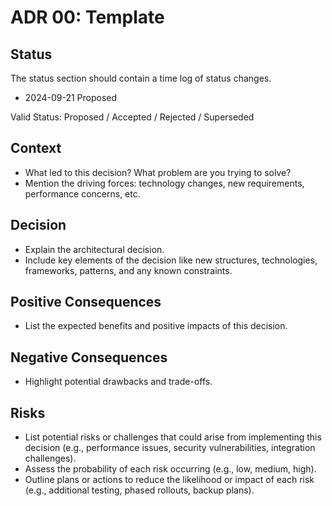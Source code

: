 # ADR 00: Template

## Status

The status section should contain a time log of status changes.
- 2024-09-21 Proposed

Valid Status:
Proposed / Accepted / Rejected / Superseded

## Context

- What led to this decision? What problem are you trying to solve?
- Mention the driving forces: technology changes, new requirements, performance concerns, etc.

## Decision

- Explain the architectural decision.
- Include key elements of the decision like new structures, technologies, frameworks, patterns, and any known constraints.

## Positive Consequences

- List the expected benefits and positive impacts of this decision.

## Negative Consequences

- Highlight potential drawbacks and trade-offs.

## Risks

- List potential risks or challenges that could arise from implementing this decision (e.g., performance issues, security vulnerabilities, integration challenges).
- Assess the probability of each risk occurring (e.g., low, medium, high).
- Outline plans or actions to reduce the likelihood or impact of each risk (e.g., additional testing, phased rollouts, backup plans).